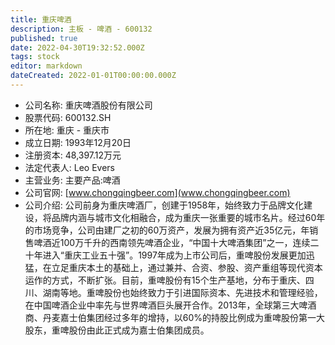 ```yaml
---
title: 重庆啤酒
description: 主板 - 啤酒 - 600132
published: true
date: 2022-04-30T19:32:52.000Z
tags: stock
editor: markdown
dateCreated: 2022-01-01T00:00:00.000Z
---
```


- 公司名称: 重庆啤酒股份有限公司
- 股票代码: 600132.SH
- 所在地: 重庆 - 重庆市
- 成立日期: 1993年12月20日
- 注册资本: 48,397.12万元
- 法定代表人: Leo Evers
- 主营业务: 主要产品:啤酒
- 公司官网: [www.chongqingbeer.com](www.chongqingbeer.com)
- 公司介绍: 公司前身为重庆啤酒厂，创建于1958年，始终致力于品牌文化建设，将品牌内涵与城市文化相融合，成为重庆一张重要的城市名片。经过60年的市场竞争，公司由建厂之初的60万资产，发展为拥有资产近35亿元，年销售啤酒近100万千升的西南领先啤酒企业，“中国十大啤酒集团”之一，连续二十年进入“重庆工业五十强”。1997年成为上市公司后，重啤股份发展更加迅猛，在立足重庆本土的基础上，通过兼并、合资、参股、资产重组等现代资本运作的方式，不断扩张。目前，重啤股份有15个生产基地，分布于重庆、四川、湖南等地。重啤股份也始终致力于引进国际资本、先进技术和管理经验，在中国啤酒企业中率先与世界啤酒巨头展开合作。2013年，全球第三大啤酒商、丹麦嘉士伯集团经过多年的增持，以60%的持股比例成为重啤股份第一大股东，重啤股份由此正式成为嘉士伯集团成员。


